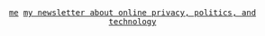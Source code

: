 <p align="center">
  <samp>
    <a href="https://bradybellini.com">me</a>
  </samp>
    <samp>
    <a href="https://technonomicon.io">my newsletter about online privacy, politics, and technology</a>
  </samp>
</p>
